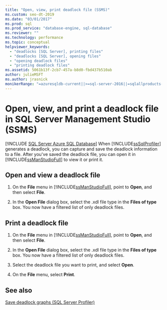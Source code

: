 ```yaml
---
title: "Open, view, print deadlock file (SSMS)"
ms.custom: seo-dt-2019
ms.date: "03/01/2017"
ms.prod: sql
ms.prod_service: "database-engine, sql-database"
ms.reviewer: ""
ms.technology: performance
ms.topic: conceptual
helpviewer_keywords: 
  - "deadlocks [SQL Server], printing files"
  - "deadlocks [SQL Server], opening files"
  - "opening deadlock files"
  - "printing deadlock files"
ms.assetid: 5061b13f-2cb7-457a-b8d0-fbd437b510ab
author: julieMSFT
ms.author: jrasnick
monikerRange: "=azuresqldb-current||>=sql-server-2016||=sqlallproducts-allversions||>=sql-server-linux-2017||=azuresqldb-mi-current"
---
```

# Open, view, and print a deadlock file in SQL Server Management Studio (SSMS)

[!INCLUDE [SQL Server Azure SQL Database](../../includes/applies-to-version/sql-asdb.md)]
  When [!INCLUDE[ssSqlProfiler](../../includes/sssqlprofiler-md.md)] generates a deadlock, you can capture and save the deadlock information to a file. After you've saved the deadlock file, you can open it in [!INCLUDE[ssManStudioFull](../../includes/ssmanstudiofull-md.md)] to view it or print it.  
  
## Open and view a deadlock file  
  
1. On the **File** menu in [!INCLUDE[ssManStudioFull](../../includes/ssmanstudiofull-md.md)], point to **Open**, and then select **File**.  
  
2. In the **Open File** dialog box, select the .xdl file type in the **Files of type** box. You now have a filtered list of only deadlock files.  
  
## Print a deadlock file  
  
1. On the **File** menu in [!INCLUDE[ssManStudioFull](../../includes/ssmanstudiofull-md.md)], point to **Open**, and then select **File**.  
  
2. In the **Open File** dialog box, select the .xdl file type in the **Files of type** box. You now have a filtered list of only deadlock files.  
  
3. Select the deadlock file you want to print, and select **Open**.  
  
4. On the **File** menu, select **Print**.  
  
## See also  
 [Save deadlock graphs &#40;SQL Server Profiler&#41;](../../relational-databases/performance/save-deadlock-graphs-sql-server-profiler.md)  
  
  
